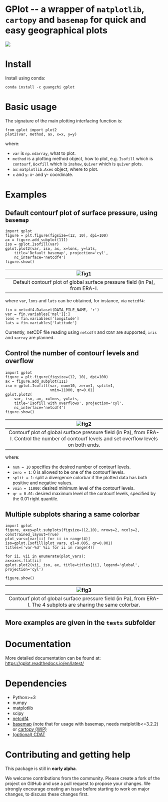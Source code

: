 # GPlot -- a wrapper of `matplotlib`, `cartopy` and `basemap` for quick and easy geographical plots

![](docs/_static/logo.png)

# Install

Install using conda:

```
conda install -c guangzhi gplot
```


# Basic usage

The signature of the main plotting interfacing function is:

```
from gplot import plot2
plot2(var, method, ax, x=x, y=y)
```

where:

* `var` is `np.ndarray`, what to plot.
* `method` is a plotting method object, how to plot, e.g. `Isofill` which is
`contourf`, `Boxfill` which is `imshow`, `Quiver` which is `quiver` plots.
* `ax`: `matplotlib.Axes` object, where to plot.
* `x` and `y`: x- and y- coordinate.


# Examples

## Default contourf plot of surface pressure, using `basemap`

```
import gplot
figure = plt.figure(figsize=(12, 10), dpi=100)
ax = figure.add_subplot(111)
iso = gplot.Isofill(var)
gplot.plot2(var, iso, ax, x=lons, y=lats,
	title='Default basemap', projection='cyl',
	nc_interface='netcdf4')
figure.show()
```

| ![fig1](docs/default_contourf.png) |
| :--: |
|Default contourf plot of global surface pressure field (in Pa), from ERA-I.|

where `var`, `lons` and `lats` can be obtained, for instance, via `netcdf4`:

```
fin = netcdf4.Dataset(DATA_FILE_NAME, 'r')
var = fin.variables['msl'][:]
lons = fin.variables['longitude']
lats = fin.variables['latitude']
```

Currently, netCDF file reading using `netcdf4` and `CDAT` are supported, `iris`
and `xarray` are planned.


## Control the number of contourf levels and overflow

```
import gplot
figure = plt.figure(figsize=(12, 10), dpi=100)
ax = figure.add_subplot(111)
iso = gplot.Isofill(var, num=10, zero=1, split=1,
                    vmin=11000, qr=0.01)
gplot.plot2(
    var, iso, ax, x=lons, y=lats,
    title='Isofill with overflows', projection='cyl',
    nc_interface='netcdf4')
figure.show()
```

| ![fig2](docs/contourf_with_overflow.png) |
| :--: |
|Contourf plot of global surface pressure field (in Pa), from ERA-I. Control the number of contourf levels and set overflow levels on both ends.|

where:

* `num = 10` specifies the desired number of contourf levels.
* `zero = 1`: 0 is allowed to be one of the contourf levels.
* `split = 1`: split a divergence colorbar if the plotted data has both positive and negative values.
* `vmin = 11000`: desired minimum level of the contourf levels.
* `qr = 0.01`: desired maximum level of the contourf levels, specified by the 0.01 right quantile.


## Multiple subplots sharing a same colorbar

```
import gplot
figure, axes=plt.subplots(figsize=(12,10), nrows=2, ncols=2, constrained_layout=True)
plot_vars=[var[ii] for ii in range(4)]
iso=gplot.Isofill(plot_vars, ql=0.005, qr=0.001)
titles=['var-%d' %ii for ii in range(4)]

for ii, vii in enumerate(plot_vars):
ax=axes.flat[ii]
gplot.plot2(vii, iso, ax, title=titles[ii], legend='global', projection='cyl')

figure.show()
```

| ![fig3](docs/subplots_sharing_colorbar.png) |
| :--: |
|Contourf plot of global surface pressure field (in Pa), from ERA-I. The 4 subplots are sharing the same colorbar.|


## More examples are given in the `tests` subfolder


# Documentation

More detailed documentation can be found at: https://gplot.readthedocs.io/en/latest/


# Dependencies

* Python>=3
* numpy
* matplotlib
* scipy
* [netcdf4](https://unidata.github.io/netcdf4-python)
* [basemap](https://matplotlib.org/basemap/) (note that for usage with basemap,
  needs matplotlib<=3.2.2) or
  [cartopy (WIP)](https://scitools.org.uk/cartopy/docs/latest/)
* [(optional) CDAT](https://github.com/CDAT/cdat)


# Contributing and getting help

This package is still in **early alpha**.

We welcome contributions from the community. Please create a fork of the
project on GitHub and use a pull request to propose your changes. We strongly
encourage creating an issue before starting to work on major changes, to
discuss these changes first.

